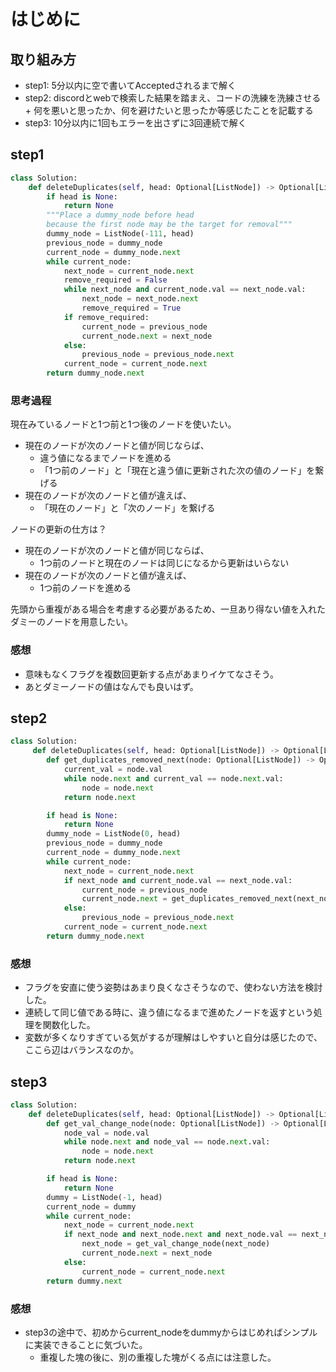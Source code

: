 # はじめに
## 取り組み方
- step1: 5分以内に空で書いてAcceptedされるまで解く
- step2: discordとwebで検索した結果を踏まえ、コードの洗練を洗練させる + 何を悪いと思ったか、何を避けたいと思ったか等感じたことを記載する
- step3: 10分以内に1回もエラーを出さずに3回連続で解く

## step1
```python
class Solution:
    def deleteDuplicates(self, head: Optional[ListNode]) -> Optional[ListNode]:
        if head is None:
            return None
        """Place a dummy_node before head
        because the first node may be the target for removal"""
        dummy_node = ListNode(-111, head)
        previous_node = dummy_node
        current_node = dummy_node.next
        while current_node:
            next_node = current_node.next
            remove_required = False
            while next_node and current_node.val == next_node.val:
                next_node = next_node.next
                remove_required = True
            if remove_required:
                current_node = previous_node
                current_node.next = next_node 
            else:
                previous_node = previous_node.next
            current_node = current_node.next
        return dummy_node.next
```

### 思考過程
現在みているノードと1つ前と1つ後のノードを使いたい。
- 現在のノードが次のノードと値が同じならば、
  - 違う値になるまでノードを進める
  - 「1つ前のノード」と「現在と違う値に更新された次の値のノード」を繋げる
- 現在のノードが次のノードと値が違えば、
  - 「現在のノード」と「次のノード」を繋げる

ノードの更新の仕方は？
- 現在のノードが次のノードと値が同じならば、
  - 1つ前のノードと現在のノードは同じになるから更新はいらない
- 現在のノードが次のノードと値が違えば、
  - 1つ前のノードを進める

先頭から重複がある場合を考慮する必要があるため、一旦あり得ない値を入れたダミーのノードを用意したい。

### 感想
- 意味もなくフラグを複数回更新する点があまりイケてなさそう。
- あとダミーノードの値はなんでも良いはず。

## step2
```python
class Solution:
     def deleteDuplicates(self, head: Optional[ListNode]) -> Optional[ListNode]:
        def get_duplicates_removed_next(node: Optional[ListNode]) -> Optional[ListNode]:
            current_val = node.val
            while node.next and current_val == node.next.val:
                node = node.next
            return node.next

        if head is None:
            return None
        dummy_node = ListNode(0, head)
        previous_node = dummy_node
        current_node = dummy_node.next
        while current_node:
            next_node = current_node.next
            if next_node and current_node.val == next_node.val:
                current_node = previous_node
                current_node.next = get_duplicates_removed_next(next_node)
            else:
                previous_node = previous_node.next
            current_node = current_node.next
        return dummy_node.next
```

### 感想
- フラグを安直に使う姿勢はあまり良くなさそうなので、使わない方法を検討した。
- 連続して同じ値である時に、違う値になるまで進めたノードを返すという処理を関数化した。
- 変数が多くなりすぎている気がするが理解はしやすいと自分は感じたので、ここら辺はバランスなのか。

## step3
```python
class Solution:
    def deleteDuplicates(self, head: Optional[ListNode]) -> Optional[ListNode]:
        def get_val_change_node(node: Optional[ListNode]) -> Optional[ListNode]:
            node_val = node.val
            while node.next and node_val == node.next.val:
                node = node.next
            return node.next

        if head is None:
            return None
        dummy = ListNode(-1, head)
        current_node = dummy
        while current_node:
            next_node = current_node.next
            if next_node and next_node.next and next_node.val == next_node.next.val:
                next_node = get_val_change_node(next_node)
                current_node.next = next_node
            else:
                current_node = current_node.next
        return dummy.next
```
### 感想
- step3の途中で、初めからcurrent_nodeをdummyからはじめればシンプルに実装できることに気づいた。
  - 重複した塊の後に、別の重複した塊がくる点には注意した。
